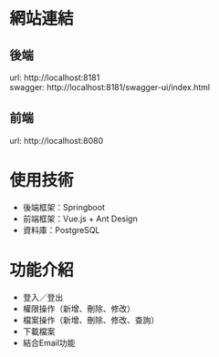 # 網站連結  
## 後端  
url: http://localhost:8181  
swagger: http://localhost:8181/swagger-ui/index.html  
## 前端  
url: http://localhost:8080

# 使用技術
* 後端框架：Springboot
* 前端框架：Vue.js + Ant Design
* 資料庫：PostgreSQL

# 功能介紹
* 登入／登出
* 權限操作（新增、刪除、修改）
* 檔案操作（新增、刪除、修改、查詢）
* 下載檔案
* 結合Email功能
